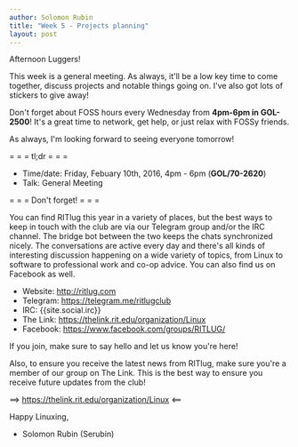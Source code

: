 ```yaml
---
author: Solomon Rubin
title: "Week 5 - Projects planning"
layout: post
---
```


Afternoon Luggers!

This week is a general meeting. As always, it'll be a low key time to come together, discuss projects and notable things going on. I've also got lots of stickers to give away!

Don't forget about FOSS hours every Wednesday from **4pm-6pm in GOL-2500**! It's a great time to network, get help, or just relax with FOSSy friends.

As always, I'm looking forward to seeing everyone tomorrow!

= = =  tl;dr  = = =

* Time/date: Friday, Febuary 10th, 2016, 4pm - 6pm (**GOL/70-2620**)
* Talk:      General Meeting


= = =  Don't forget!  = = =

You can find RITlug this year in a variety of places, but the best ways to keep in touch with the club are via our Telegram group and/or the IRC channel. The bridge bot between the two keeps the chats synchronized nicely. The conversations are active every day and there's all kinds of interesting discussion happening on a wide variety of topics, from Linux to software to professional work and co-op advice. You can also find us on Facebook as well.

* Website:  http://ritlug.com
* Telegram: https://telegram.me/ritlugclub
* IRC:      {{site.social.irc}}
* The Link: https://thelink.rit.edu/organization/Linux
* Facebook: https://www.facebook.com/groups/RITLUG/

If you join, make sure to say hello and let us know you're here!

Also, to ensure you receive the latest news from RITlug, make sure you're a member of our group on The Link. This is the best way to ensure you receive future updates from the club!

==> https://thelink.rit.edu/organization/Linux <==


Happy Linuxing,

- Solomon Rubin (Serubin)
